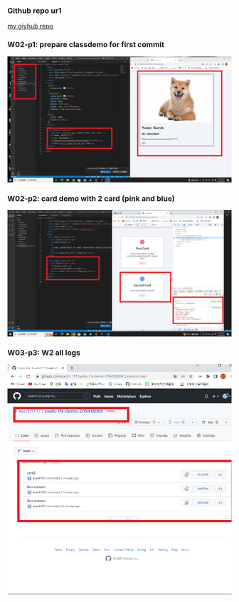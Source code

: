 ### Github repo ur1

[my giyhub repo](https://github.com/kurch1117/sweb-1N-demo-209418069)

### W02-p1: prepare classdemo for first commit

![](w02-p1.png)

### W02-p2: card demo with 2 card (pink and blue)

![](w02-p2.png)

### W03-p3: W2 all logs

![](w02-p3.png)